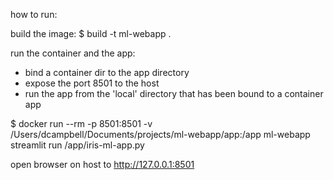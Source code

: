 how to run:

build the image:
$ build -t ml-webapp .

run the container and the app:
- bind a container dir to the app directory
- expose the port 8501 to the host
- run the app from the 'local' directory that has been bound to a container app

$ docker run --rm -p 8501:8501 -v /Users/dcampbell/Documents/projects/ml-webapp/app:/app ml-webapp streamlit run /app/iris-ml-app.py

open browser on host to http://127.0.0.1:8501

